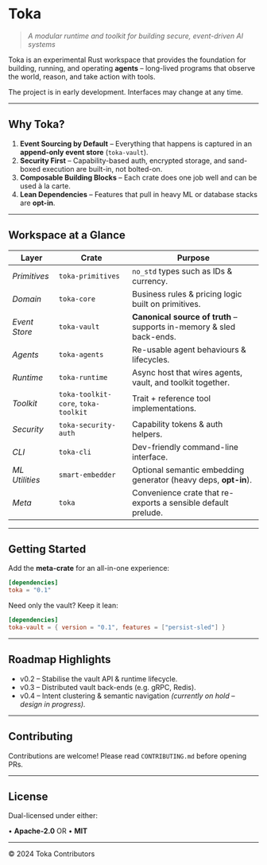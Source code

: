 # Toka

> _A modular runtime and toolkit for building secure, event-driven AI systems_

Toka is an experimental Rust workspace that provides the foundation for building, running, and operating **agents** – long-lived programs that observe the world, reason, and take action with tools.

The project is in early development. Interfaces may change at any time.

---

## Why Toka?

1. **Event Sourcing by Default** – Everything that happens is captured in an **append-only event store** (`toka-vault`).
2. **Security First** – Capability-based auth, encrypted storage, and sand-boxed execution are built-in, not bolted-on.
3. **Composable Building Blocks** – Each crate does one job well and can be used à la carte.
4. **Lean Dependencies** – Features that pull in heavy ML or database stacks are **opt-in**.

---

## Workspace at a Glance

| Layer | Crate | Purpose |
|-------|-------|---------|
| _Primitives_ | `toka-primitives` | `no_std` types such as IDs & currency. |
| _Domain_ | `toka-core` | Business rules & pricing logic built on primitives. |
| _Event Store_ | `toka-vault` | **Canonical source of truth** – supports in-memory & sled back-ends. |
| _Agents_ | `toka-agents` | Re-usable agent behaviours & lifecycles. |
| _Runtime_ | `toka-runtime` | Async host that wires agents, vault, and toolkit together. |
| _Toolkit_ | `toka-toolkit-core`, `toka-toolkit` | Trait + reference tool implementations. |
| _Security_ | `toka-security-auth` | Capability tokens & auth helpers. |
| _CLI_ | `toka-cli` | Dev-friendly command-line interface. |
| _ML Utilities_ | `smart-embedder` | Optional semantic embedding generator (heavy deps, **opt-in**). |
| _Meta_ | `toka` | Convenience crate that re-exports a sensible default prelude. |

---

## Getting Started

Add the **meta-crate** for an all-in-one experience:

```toml
[dependencies]
toka = "0.1"
```

Need only the vault? Keep it lean:

```toml
[dependencies]
toka-vault = { version = "0.1", features = ["persist-sled"] }
```

---

## Roadmap Highlights

- v0.2 – Stabilise the vault API & runtime lifecycle.
- v0.3 – Distributed vault back-ends (e.g. gRPC, Redis).
- v0.4 – Intent clustering & semantic navigation _(currently on hold – design in progress)._ 

---

## Contributing

Contributions are welcome! Please read `CONTRIBUTING.md` before opening PRs.

---

## License

Dual-licensed under either:

• **Apache-2.0** OR
• **MIT**

---

© 2024 Toka Contributors 